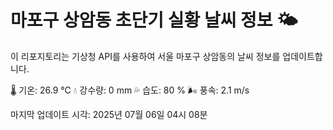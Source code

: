 
# 마포구 상암동 초단기 실황 날씨 정보 🌤️

이 리포지토리는 기상청 API를 사용하여 서울 마포구 상암동의 날씨 정보를 업데이트합니다. 

🌡️ 기온: 26.9 ℃
💧 강수량: 0 mm
💦 습도: 80 %
🌬️ 풍속: 2.1 m/s

마지막 업데이트 시각: 2025년 07월 06일 04시 08분    
